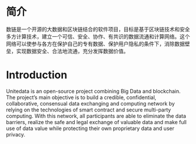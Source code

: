 
# 简介

数链是一个开源的大数据和区块链结合的软件项目，目标是基于区块链技术和安全多方计算技术，建立一个可信、安全、协作、有共识的数据流通和计算网络。这个网络可以使参与各方在保护自己的专有数据、保护用户隐私的条件下，消除数据壁垒，实现数据安全、合法地流通，充分发挥数据价值。

# Introduction
Unitedata is an open-source project combining Big Data and blockchain. The project’s main objective is to build a credible, confidential, collaborative, consensual data exchanging and computing network by relying on the technologies of smart contract and secure multi-party computing. With this network, all participants are able to eliminate the data barriers, realize the safe and legal exchange of valuable data and make full use of data value while protecting their own proprietary data and user privacy.
